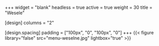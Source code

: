 +++
widget = "blank"
headless = true
active = true
weight = 30
title = "Wesele"

[design]
  columns = "2"

[design.spacing]
  padding = ["100px", "0", "100px", "0"]
+++
{{< figure library="false" src="menu-weselne.jpg" lightbox="true" >}}
